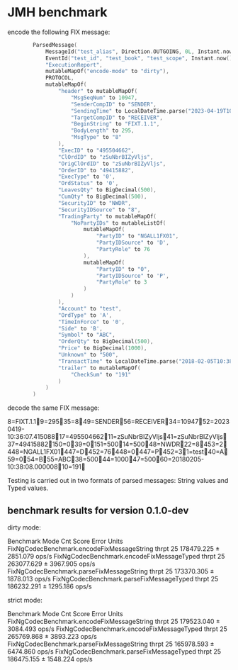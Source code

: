 # JMH benchmark

encode the following FIX message:

```kotlin
        ParsedMessage(
            MessageId("test_alias", Direction.OUTGOING, 0L, Instant.now(), emptyList()),
            EventId("test_id", "test_book", "test_scope", Instant.now()),
            "ExecutionReport",
            mutableMapOf("encode-mode" to "dirty"),
            PROTOCOL,
            mutableMapOf(
                "header" to mutableMapOf(
                    "MsgSeqNum" to 10947,
                    "SenderCompID" to "SENDER",
                    "SendingTime" to LocalDateTime.parse("2023-04-19T10:36:07.415088"),
                    "TargetCompID" to "RECEIVER",
                    "BeginString" to "FIXT.1.1",
                    "BodyLength" to 295,
                    "MsgType" to "8"
                ),
                "ExecID" to "495504662",
                "ClOrdID" to "zSuNbrBIZyVljs",
                "OrigClOrdID" to "zSuNbrBIZyVljs",
                "OrderID" to "49415882",
                "ExecType" to '0',
                "OrdStatus" to '0',
                "LeavesQty" to BigDecimal(500),
                "CumQty" to BigDecimal(500),
                "SecurityID" to "NWDR",
                "SecurityIDSource" to "8",
                "TradingParty" to mutableMapOf(
                    "NoPartyIDs" to mutableListOf(
                        mutableMapOf(
                            "PartyID" to "NGALL1FX01",
                            "PartyIDSource" to 'D',
                            "PartyRole" to 76
                        ),
                        mutableMapOf(
                            "PartyID" to "0",
                            "PartyIDSource" to 'P',
                            "PartyRole" to 3
                        )
                    )
                ),
                "Account" to "test",
                "OrdType" to 'A',
                "TimeInForce" to '0',
                "Side" to 'B',
                "Symbol" to "ABC",
                "OrderQty" to BigDecimal(500),
                "Price" to BigDecimal(1000),
                "Unknown" to "500",
                "TransactTime" to LocalDateTime.parse("2018-02-05T10:38:08.000008"),
                "trailer" to mutableMapOf(
                    "CheckSum" to "191"
                )
            )
        )
```

decode the same FIX message:

8=FIXT.1.19=29535=849=SENDER56=RECEIVER34=1094752=20230419-10:36:07.41508817=49550466211=zSuNbrBIZyVljs41=zSuNbrBIZyVljs37=49415882150=039=0151=50014=50048=NWDR22=8453=2448=NGALL1FX01447=D452=76448=0447=P452=31=test40=A59=054=B55=ABC38=50044=100047=50060=20180205-10:38:08.00000810=191

Testing is carried out in two formats of parsed messages: String values and Typed values.

## benchmark results for version 0.1.0-dev

dirty mode:

Benchmark                                    Mode  Cnt       Score      Error  Units
FixNgCodecBenchmark.encodeFixMessageString  thrpt   25  178479.225 ± 2851.079  ops/s
FixNgCodecBenchmark.encodeFixMessageTyped   thrpt   25  263077.629 ± 3967.905  ops/s
FixNgCodecBenchmark.parseFixMessageString   thrpt   25  173370.305 ± 1878.013  ops/s
FixNgCodecBenchmark.parseFixMessageTyped    thrpt   25  186232.291 ± 1295.186  ops/s

strict mode:

Benchmark                                    Mode  Cnt       Score      Error  Units
FixNgCodecBenchmark.encodeFixMessageString  thrpt   25  179523.040 ± 3084.493  ops/s
FixNgCodecBenchmark.encodeFixMessageTyped   thrpt   25  265769.868 ± 3893.223  ops/s
FixNgCodecBenchmark.parseFixMessageString   thrpt   25  165978.593 ± 6474.860  ops/s
FixNgCodecBenchmark.parseFixMessageTyped    thrpt   25  186475.155 ± 1548.224  ops/s